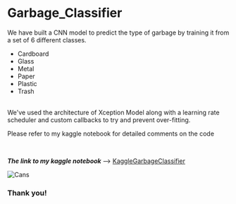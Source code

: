 <h1> Garbage_Classifier </h1>

We have built a CNN model to predict the type of garbage by training it from a set of 6 different classes. <br>
  - Cardboard
  - Glass
  - Metal
  - Paper
  - Plastic
  - Trash  
<br>
 We've used the architecture of Xception Model along with a learning rate scheduler and custom callbacks to try and prevent over-fitting.
<br>

 Please refer to my kaggle notebook for detailed comments on the code
 
<br>

<b><I> The link to my kaggle notebook </I> </b> --> [KaggleGarbageClassifier](https://www.kaggle.com/derinrobert/garbageclassifier-xceptionmodel) 

![Cans](https://images.unsplash.com/photo-1532996122724-e3c354a0b15b?ixid=MXwxMjA3fDB8MHxwaG90by1wYWdlfHx8fGVufDB8fHw%3D&ixlib=rb-1.2.1&auto=format&fit=crop&w=750&q=80)
<br>
<h3> Thank you!</h3>
